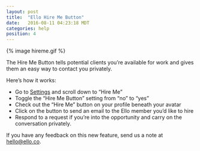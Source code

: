 ```yaml
---
layout: post
title:  "Ello Hire Me Button"
date:   2016-08-11 04:23:18 MDT
categories: help
position: 4
---
```

{% image hireme.gif %}

The Hire Me Button tells potential clients you’re available for work and gives them an easy way to contact you privately.

Here’s how it works: 
* Go to [Settings](https://ello.co/settings) and scroll down to “Hire Me”
* Toggle the “Hire Me Button” setting from “no” to “yes”
* Check out the “Hire Me” button on your profile beneath your avatar
* Click on the button to send an email to the Ello member you’d like to hire
* Respond to a request if you’re into the opportunity and carry on the conversation privately.

If you have any feedback on this new feature, send us a note at hello@ello.co. 
